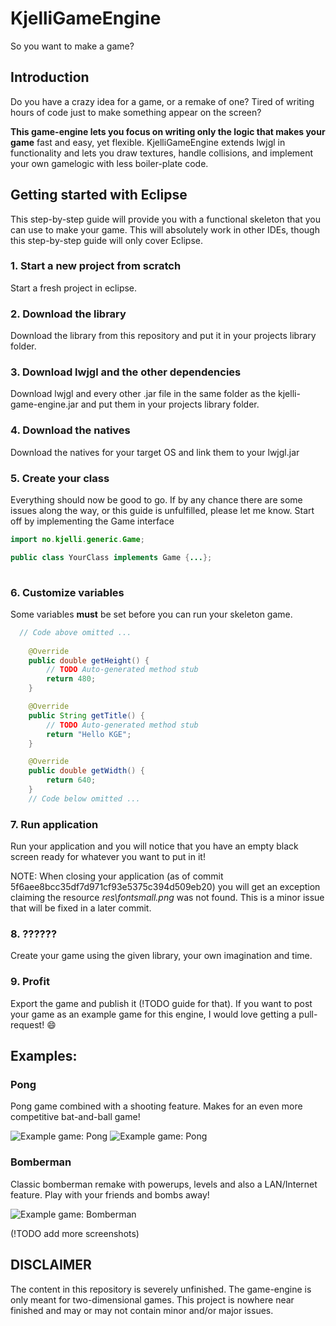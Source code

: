 # KjelliGameEngine
So you want to make a game?
## Introduction

Do you have a crazy idea for a game, or a remake of one? Tired of writing hours of code just to make something appear on the screen?

<b>This game-engine lets you focus on writing only the logic that makes your game</b> fast and easy, yet flexible. 
KjelliGameEngine extends lwjgl in functionality and lets you draw textures, handle collisions, and implement your own gamelogic
with less boiler-plate code.

## Getting started with Eclipse
This step-by-step guide will provide you with a functional skeleton that you can use to make your game.
This will absolutely work in other IDEs, though this step-by-step guide will only cover Eclipse.
### 1. Start a new project from scratch
  Start a fresh project in eclipse.
### 2. Download the library
  Download the library from this repository and put it in your projects library folder.
### 3. Download lwjgl and the other dependencies
  Download lwjgl and every other .jar file in the same folder as the kjelli-game-engine.jar and put them in your projects library folder.
### 4. Download the natives
  Download the natives for your target OS and link them to your lwjgl.jar
### 5. Create your class
Everything should now be good to go. If by any chance there are some issues along the way, or this guide is unfulfilled, please let me know.
Start off by implementing the Game interface
```java
import no.kjelli.generic.Game;

public class YourClass implements Game {...};
  
```

### 6. Customize variables
Some variables <b>must</b> be set before you can run your skeleton game.

```java
  // Code above omitted ...
  
	@Override
	public double getHeight() {
		// TODO Auto-generated method stub
		return 480;
	}

	@Override
	public String getTitle() {
		// TODO Auto-generated method stub
		return "Hello KGE";
	}

	@Override
	public double getWidth() {
		return 640;
	}
	// Code below omitted ...
```
### 7. Run application
Run your application and you will notice that you have an empty black screen ready for whatever you want to put in it!

NOTE: When closing your application (as of commit 5f6aee8bcc35df7d971cf93e5375c394d509eb20)
you will get an exception claiming the resource <i>res\fontsmall.png</i> was not found. This is a minor issue that will
be fixed in a later commit.

### 8. ??????
Create your game using the given library, your own imagination and time.

### 9. Profit
Export the game and publish it (!TODO guide for that). If you want to post your game as an example game for this engine, I would love getting a pull-request! :smile:

## Examples:

### Pong
Pong game combined with a shooting feature. Makes for an even more competitive bat-and-ball game!


![Example game: Pong](http://i.imgur.com/AydO4Xb.png "Example game: Pong")
![Example game: Pong](http://i.imgur.com/0GWb6Pa.png "Example game: Pong")



### Bomberman
Classic bomberman remake with powerups, levels and also a LAN/Internet feature. Play with your friends and bombs away!


![Example game: Bomberman](http://i.imgur.com/jXQBCOR.png "Example game: Bomberman")

(!TODO add more screenshots)

## DISCLAIMER
The content in this repository is severely unfinished. The game-engine is only meant for two-dimensional games.
This project is nowhere near finished and may or may not contain minor and/or major issues.

